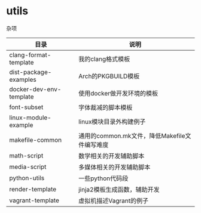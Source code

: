 # utils

杂项

| 目录                  | 说明                                          |
| --------------------- | --------------------------------------------- |
| clang-format-template | 我的clang格式模板 |
| dist-package-examples | Arch的PKGBUILD模板 |
| docker-dev-env-template | 使用docker做开发环境的模板 |
| font-subset | 字体裁减的脚本模板 |
| linux-module-example  | linux模块目录外构建例子                       |
| makefile-common       | 通用的common.mk文件，降低Makefile文件编写难度 |
| math-script           | 数学相关的开发辅助脚本                        |
| media-script          | 多媒体相关的开发辅助脚本                      |
| python-utils       | 一些python代码段                  |
| render-template       | jinja2模板生成函数，辅助开发                  |
| vagrant-template    | 虚拟机描述Vagrant的例子                  |
